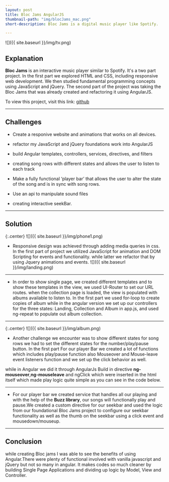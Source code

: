 ```yaml
---
layout: post
title: Bloc Jams AngularJS
thumbnail-path: "img/blocJams_mac.png"
short-description: Bloc Jams is a digital music player like Spotify.

---
```



![]({{ site.baseurl }}/img/tv.png)

## Explanation

**Bloc Jams** is an interactive music player similar to Spotify. It's a two part project. In the first part we explored HTML and CSS, including responsive web development. We then studied fundamental programming concepts using JavaScript and jQuery. The second part of the project was taking the Bloc Jams that was already created and refactoring it using AngularJS.

To view this project, visit this link: [github](https://github.com/ayffin/bloc-jams-angular)

---

## Challenges
- Create a responive website and animations that works on all devices.
- refactor my JavaScript and jQuery foundations work into AngularJS

- build Angular templates, controllers, services, directives, and filters
 - creating song rows with different states and allows the user to listen to each track
 - Make a fully functional ‘player bar’ that allows the user to alter the state of the song and is in sync with song rows.
 - Use an api to manipulate sound files
 - creating interactive seekBar.

---

## Solution

{:.center}
![]({{ site.baseurl }}/img/phone1.png)

- Responsive design was achieved through adding media queries in css.
In the first part of project we utilized JavaScript for animation and DOM Scripting for events and functionality. while latter we refactor that by using Jquery animations and events.
![]({{ site.baseurl }}/img/landing.png)

---

- In order to show single page,  we created different templates and to show these templates in the view, we used UI-Router to set our URL routes.
 when the collection page is loaded, the view is populated with albums available to listen to. In the first part we used for-loop to create copies of album while in the angular version we set up our controllers for the three states: Landing, Collection and Album in app.js, and used ng-repeat to populate out album collection.

 ---

{:.center}
![]({{ site.baseurl }}/img/album.png)

- Another challenge we encounter was to show different states  for song rows we had to set the different states for the number/play/pause button. In the first part For our player Bar we created a lot of functions which includes play/pause function also Mouseover and Mouse-leave event listeners function and we set up the click behavior as well.
<script src="https://gist.github.com/anonymous/c6b888e9401206099ceab52b348eb221.js"></script>


while in Angular we did it through AngularJs Build in directive **ng-mouseover**,**ng-mouseleave** and ngClick which were inserted in the html itself which made play logic quite simple as you can see in the code below.
<script src="https://gist.github.com/anonymous/2a8784d697fa66f6c48578934280c52e.js"></script>



 ---

 - For our player bar we created service that handles all our playing and with the help of the **Buzz library**, our songs will functionally play and pause.We created a custom directive for our seekbar and used the logic from our foundational Bloc Jams project to configure our seekbar functionality as well as the thumb on the seekbar using a click event and mousedown/mouseup.

---

## Conclusion
while creating Bloc jams I was able to see the benefits of using Angular.There were plenty of functional involved with vanilla javascript and jQuery but not so many in angular. It makes codes so much cleaner by building Single Page Applications and dividing up logic by Model, View and Controller.
